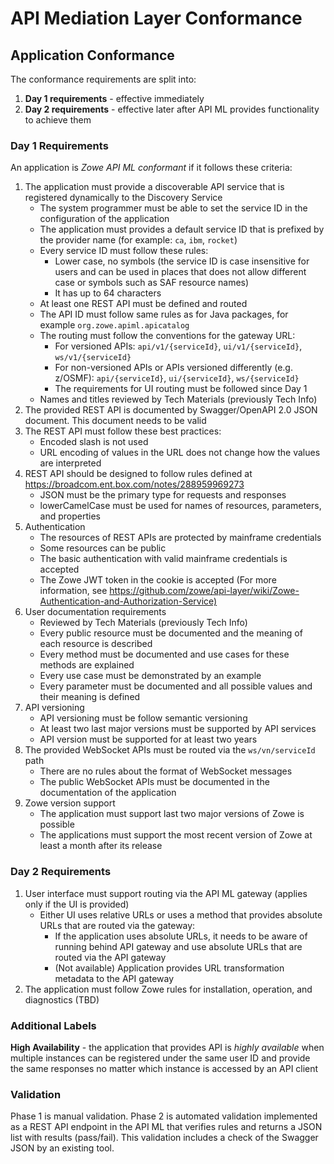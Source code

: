 # API Mediation Layer Conformance

## Application Conformance

The conformance requirements are split into:

1. **Day 1 requirements** - effective immediately
2. **Day 2 requirements** - effective later after API ML provides functionality to achieve them

### Day 1 Requirements

An application is *Zowe API ML conformant* if it follows these criteria:

1. The application must provide a discoverable API service that is registered dynamically to the Discovery Service
   - The system programmer must be able to set the service ID in the configuration of the application
   - The application must provides a default service ID that is prefixed by the provider name (for example: `ca`, `ibm`, `rocket`)
   - Every service ID must follow these rules:
     - Lower case, no symbols (the service ID is case insensitive for users and can be used in places that does not allow different case or symbols such as SAF resource names)
     - It has up to 64 characters
   - At least one REST API must be defined and routed
   - The API ID must follow same rules as for Java packages, for example `org.zowe.apiml.apicatalog`
   - The routing must follow the conventions for the gateway URL:
     - For versioned APIs: `api/v1/{serviceId}`, `ui/v1/{serviceId}`, `ws/v1/{serviceId}`
     - For non-versioned APIs or APIs versioned differently (e.g. z/OSMF): `api/{serviceId}`, `ui/{serviceId}`, `ws/{serviceId}`
     - The requirements for UI routing must be followed since Day 1
   - Names and titles reviewed by Tech Materials (previously Tech Info)
2. The provided REST API is documented by Swagger/OpenAPI 2.0 JSON document. This document needs to be valid
3. The REST API must follow these best practices:
   - Encoded slash is not used
   - URL encoding of values in the URL does not change how the values are interpreted
4. REST API should be designed to follow rules defined at <https://broadcom.ent.box.com/notes/288959969273>
   - JSON must be the primary type for requests and responses
   - lowerCamelCase must be used for names of resources, parameters, and properties
5. Authentication
   - The resources of REST APIs are protected by mainframe credentials
   - Some resources can be public
   - The basic authentication with valid mainframe credentials is accepted
   - The Zowe JWT token in the cookie is accepted (For more information, see <https://github.com/zowe/api-layer/wiki/Zowe-Authentication-and-Authorization-Service)>
6. User documentation requirements
   - Reviewed by Tech Materials (previously Tech Info)  
   - Every public resource must be documented and the meaning of each resource is described
   - Every method must be documented and use cases for these methods are explained
   - Every use case must be demonstrated by an example
   - Every parameter must be documented and all possible values and their meaning is defined
7. API versioning
   - API versioning must be follow semantic versioning
   - At least two last major versions must be supported by API services
   - API version must be supported for at least two years
8. The provided WebSocket APIs must be routed via the `ws/vn/serviceId` path
   - There are no rules about the format of WebSocket messages
   - The public WebSocket APIs must be documented in the documentation of the application
9. Zowe version support
   - The application must support last two major versions of Zowe is possible
   - The applications must support the most recent version of Zowe at least a month after its release
  
### Day 2 Requirements

1. User interface must support routing via the API ML gateway (applies only if the UI is provided)
   - Either UI uses relative URLs or uses a method that provides absolute URLs that are routed via the gateway:
     - If the application uses absolute URLs, it needs to be aware of running behind API gateway and use absolute URLs that are routed via the API gateway
     - (Not available) Application provides URL transformation metadata to the API gateway
2. The application must follow Zowe rules for installation, operation, and diagnostics (TBD)

### Additional Labels

**High Availability** - the application that provides API is *highly available* when multiple instances can be registered under the same user ID and provide the same responses no matter which instance is accessed by an API client

### Validation

Phase 1 is manual validation. Phase 2 is automated validation implemented as a REST API endpoint in the API ML that verifies rules and returns a JSON list with results (pass/fail). This validation includes a check of the Swagger JSON by an existing tool.
